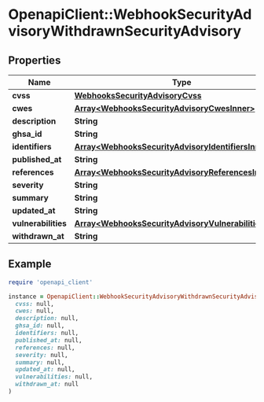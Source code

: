 # OpenapiClient::WebhookSecurityAdvisoryWithdrawnSecurityAdvisory

## Properties

| Name | Type | Description | Notes |
| ---- | ---- | ----------- | ----- |
| **cvss** | [**WebhooksSecurityAdvisoryCvss**](WebhooksSecurityAdvisoryCvss.md) |  |  |
| **cwes** | [**Array&lt;WebhooksSecurityAdvisoryCwesInner&gt;**](WebhooksSecurityAdvisoryCwesInner.md) |  |  |
| **description** | **String** |  |  |
| **ghsa_id** | **String** |  |  |
| **identifiers** | [**Array&lt;WebhooksSecurityAdvisoryIdentifiersInner&gt;**](WebhooksSecurityAdvisoryIdentifiersInner.md) |  |  |
| **published_at** | **String** |  |  |
| **references** | [**Array&lt;WebhooksSecurityAdvisoryReferencesInner&gt;**](WebhooksSecurityAdvisoryReferencesInner.md) |  |  |
| **severity** | **String** |  |  |
| **summary** | **String** |  |  |
| **updated_at** | **String** |  |  |
| **vulnerabilities** | [**Array&lt;WebhooksSecurityAdvisoryVulnerabilitiesInner&gt;**](WebhooksSecurityAdvisoryVulnerabilitiesInner.md) |  |  |
| **withdrawn_at** | **String** |  |  |

## Example

```ruby
require 'openapi_client'

instance = OpenapiClient::WebhookSecurityAdvisoryWithdrawnSecurityAdvisory.new(
  cvss: null,
  cwes: null,
  description: null,
  ghsa_id: null,
  identifiers: null,
  published_at: null,
  references: null,
  severity: null,
  summary: null,
  updated_at: null,
  vulnerabilities: null,
  withdrawn_at: null
)
```

